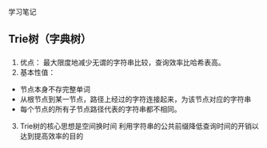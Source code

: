 学习笔记
## Trie树（字典树）
### 
1. 优点： 最大限度地减少无谓的字符串比较，查询效率比哈希表高。
2. 基本性值：
- 节点本身不存完整单词
- 从根节点到某一节点，路径上经过的字符连接起来，为该节点对应的字符串
- 每个节点的所有子节点路径代表的字符串都不相同。
3. Trie树的核心思想是空间换时间
利用字符串的公共前缀降低查询时间的开销以达到提高效率的目的
